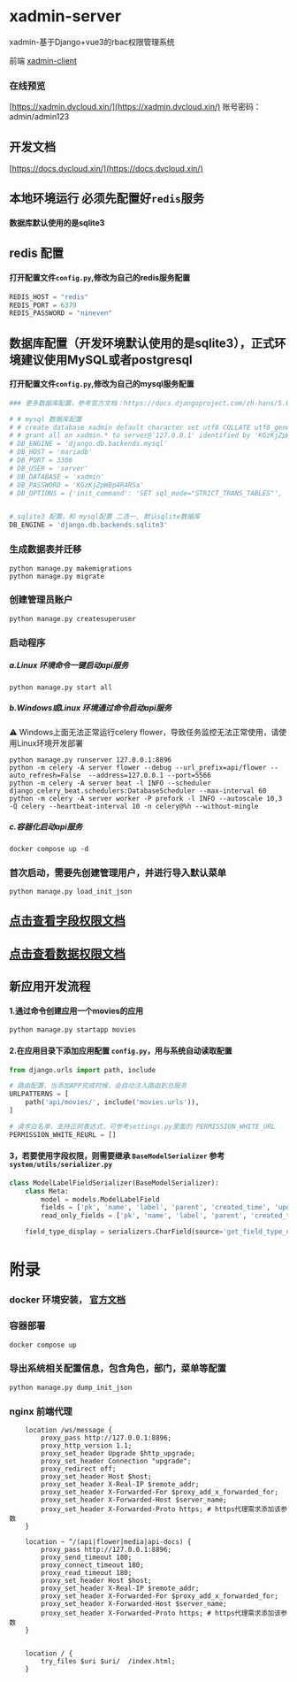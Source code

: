 # xadmin-server

xadmin-基于Django+vue3的rbac权限管理系统

前端 [xadmin-client](https://github.com/nineaiyu/xadmin-client)

### 在线预览

[https://xadmin.dvcloud.xin/](https://xadmin.dvcloud.xin/)
账号密码：admin/admin123

## 开发文档

[https://docs.dvcloud.xin/](https://docs.dvcloud.xin/)

## 本地环境运行 必须先配置好```redis```服务

#### 数据库默认使用的是sqlite3

## redis 配置

#### 打开配置文件```config.py```,修改为自己的redis服务配置

```python
REDIS_HOST = "redis"
REDIS_PORT = 6379
REDIS_PASSWORD = "nineven"
```

## 数据库配置（开发环境默认使用的是sqlite3），正式环境建议使用MySQL或者postgresql

#### 打开配置文件```config.py```,修改为自己的mysql服务配置

```python
### 更多数据库配置，参考官方文档：https://docs.djangoproject.com/zh-hans/5.0/ref/databases/

# # mysql 数据库配置
# # create database xadmin default character set utf8 COLLATE utf8_general_ci;
# # grant all on xadmin.* to server@'127.0.0.1' identified by 'KGzKjZpWBp4R4RSa';
# DB_ENGINE = 'django.db.backends.mysql'
# DB_HOST = 'mariadb'
# DB_PORT = 3306
# DB_USER = 'server'
# DB_DATABASE = 'xadmin'
# DB_PASSWORD = 'KGzKjZpWBp4R4RSa'
# DB_OPTIONS = {'init_command': 'SET sql_mode="STRICT_TRANS_TABLES"', 'charset': 'utf8mb4'}


# sqlite3 配置，和 mysql配置 二选一, 默认sqlite数据库
DB_ENGINE = 'django.db.backends.sqlite3'
```

### 生成数据表并迁移

```shell
python manage.py makemigrations
python manage.py migrate
```

### 创建管理员账户

```shell
python manage.py createsuperuser
```

### 启动程序

##### a.Linux 环境命令一键启动api服务

```shell
python manage.py start all
```

##### b.Windows或Linux 环境通过命令启动api服务

⚠️ Windows上面无法正常运行celery flower，导致任务监控无法正常使用，请使用Linux环境开发部署

```shell
python manage.py runserver 127.0.0.1:8896
python -m celery -A server flower --debug --url_prefix=api/flower --auto_refresh=False  --address=127.0.0.1 --port=5566
python -m celery -A server beat -l INFO --scheduler django_celery_beat.schedulers:DatabaseScheduler --max-interval 60
python -m celery -A server worker -P prefork -l INFO --autoscale 10,3 -Q celery --heartbeat-interval 10 -n celery@%h --without-mingle
```

##### c.容器化启动api服务

```shell
docker compose up -d
```

### 首次启动，需要先创建管理用户，并进行导入默认菜单

```shell
python manage.py load_init_json
```

## [点击查看字段权限文档](docs/field-permission.md)

## [点击查看数据权限文档](docs/data-permission.md)

## 新应用开发流程

#### 1.通过命令创建应用一个movies的应用

```shell
python manage.py startapp movies
```

#### 2.在应用目录下添加应用配置 ```config.py```，用与系统自动读取配置

```python
from django.urls import path, include

# 路由配置，当添加APP完成时候，会自动注入路由到总服务
URLPATTERNS = [
    path('api/movies/', include('movies.urls')),
]

# 请求白名单，支持正则表达式，可参考settings.py里面的 PERMISSION_WHITE_URL
PERMISSION_WHITE_REURL = []

```

#### 3，若要使用字段权限，则需要继承 ```BaseModelSerializer``` 参考 ```system/utils/serializer.py```

```python
class ModelLabelFieldSerializer(BaseModelSerializer):
    class Meta:
        model = models.ModelLabelField
        fields = ['pk', 'name', 'label', 'parent', 'created_time', 'updated_time', 'field_type_display']
        read_only_fields = ['pk', 'name', 'label', 'parent', 'created_time', 'updated_time']

    field_type_display = serializers.CharField(source='get_field_type_display', read_only=True)
```

# 附录

### docker 环境安装， [官方文档](https://docs.docker.com/engine/install/)

### 容器部署

```shell
docker compose up
```

### 导出系统相关配置信息，包含角色，部门，菜单等配置

```shell
python manage.py dump_init_json
```

### nginx 前端代理

```shell
    location /ws/message {
        proxy_pass http://127.0.0.1:8896;
        proxy_http_version 1.1;
        proxy_set_header Upgrade $http_upgrade;
        proxy_set_header Connection "upgrade";
        proxy_redirect off;
        proxy_set_header Host $host;
        proxy_set_header X-Real-IP $remote_addr;
        proxy_set_header X-Forwarded-For $proxy_add_x_forwarded_for;
        proxy_set_header X-Forwarded-Host $server_name;
        proxy_set_header X-Forwarded-Proto https; # https代理需求添加该参数
    }

    location ~ ^/(api|flower|media|api-docs) {
        proxy_pass http://127.0.0.1:8896;
        proxy_send_timeout 180;
        proxy_connect_timeout 180;
        proxy_read_timeout 180;
        proxy_set_header Host $host;
        proxy_set_header X-Real-IP $remote_addr;
        proxy_set_header X-Forwarded-For $proxy_add_x_forwarded_for;
        proxy_set_header X-Forwarded-Host $server_name;
        proxy_set_header X-Forwarded-Proto https; # https代理需求添加该参数
    }


    location / {
        try_files $uri $uri/  /index.html;
    }

```
